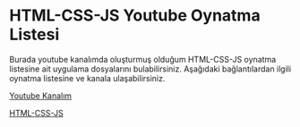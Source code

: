 # HTML-CSS-JS Youtube Oynatma Listesi

Burada youtube kanalımda oluşturmuş olduğum HTML-CSS-JS oynatma listesine ait uygulama
dosyalarını bulabilirsiniz. Aşağıdaki bağlantılardan ilgili oynatma listesine ve kanala ulaşabilirsiniz.

[Youtube Kanalım](https://www.youtube.com/channel/UCxSgy7kAjD5r9zXMxt9DtAQ?view_as=subscriber)

[HTML-CSS-JS](https://www.youtube.com/watch?v=wI05oYbVeiA&list=PL2gZB_AT1f5YVoGL9SRSfum5DNzXycCFQ)